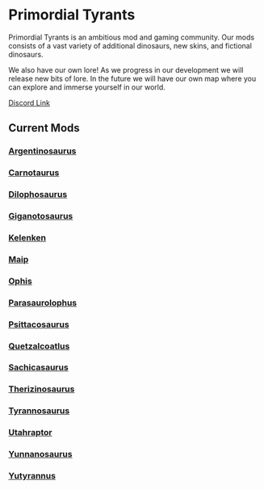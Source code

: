 # Primordial Tyrants

Primordial Tyrants is an ambitious mod and gaming community. 
Our mods consists of a vast variety of additional dinosaurs, new skins, and fictional dinosaurs. 

We also have our own lore! As we progress in our development we will release new bits of lore. In the future we will have our own map where you can explore and immerse yourself in our world.

[Discord Link](https://discord.gg/primordialtyrants)

## Current Mods

### [Argentinosaurus](./Path-of-Titans-PTArgent)
### [Carnotaurus](./Path-of-Titans-PTCarno)
### [Dilophosaurus](./Path-of-Titans-PTDilophosaurus)
### [Giganotosaurus](./Path-of-Titans-PTGiga)
### [Kelenken](./Path-of-Titans-PTKelenken)
### [Maip](./Path-of-Titans-PTMaip)
### [Ophis](./Path-of-Titans-IgnisOphis)
### [Parasaurolophus](./Path-of-Titans-PTParasaurolophus)
### [Psittacosaurus](./Path-of-Titans-PTPsittacosaurus)
### [Quetzalcoatlus](./Path-of-Titans-PTQuetzalcoatlus)
### [Sachicasaurus](./Path-of-Titans-PTSachicasaurus)
### [Therizinosaurus](./Path-of-Titans-PTTherizinosaurus)
### [Tyrannosaurus](./Path-of-Titans-PTTyrannosaurus)
### [Utahraptor](./Path-of-Titans-PTUtahraptor)
### [Yunnanosaurus](./Path-of-Titans-PTYunnano)
### [Yutyrannus](./Path-of-Titans-PTYutyrannus)
